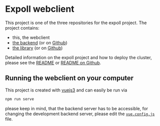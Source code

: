 # Expoll webclient

This project is one of the three repositories for the expoll project.
The project contains:

-   this, the webclient
-   [the backend](https://git.mt32.net/universum/expoll_server) (or on [Github](https://github.com/Universumgames/expoll_server))
-   [the library](https://git.mt32.net/universum/expoll_lib) (or on [Github](https://github.com/Universumgames/expoll_lib))

Detailed information on the expoll project and how to deploy the cluster, please see the [README](https://git.mt32.net/universum/expoll_server/-/blob/main/Readme.md) or [README on Github](https://github.com/Universumgames/expoll_server/blob/main/Readme.md).

## Running the webclient on your computer

This project is created with [vuejs3](https://vuejs.org/) and can easily be run via

```sh
npm run serve
```

please keep in mind, that the backend server has to be accessible, for changing the development backend server, please edit the [`vue.config.js`](./vue.config.js) file.
